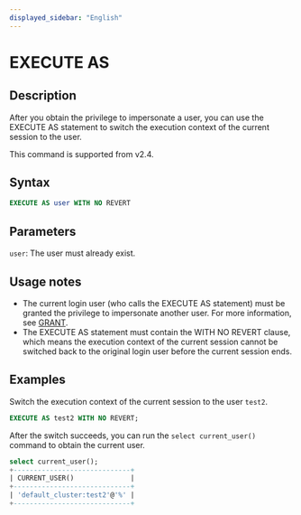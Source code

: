 ```yaml
---
displayed_sidebar: "English"
---
```


# EXECUTE AS

## Description

After you obtain the privilege to impersonate a user, you can use the EXECUTE AS statement to switch the execution context of the current session to the user.

This command is supported from v2.4.

## Syntax

```SQL
EXECUTE AS user WITH NO REVERT
```

## Parameters

`user`: The user must already exist.

## Usage notes

- The current login user (who calls the EXECUTE AS statement) must be granted the privilege to impersonate another user. For more information, see [GRANT](../account-management/GRANT.md).
- The EXECUTE AS statement must contain the WITH NO REVERT clause, which means the execution context of the current session cannot be switched back to the original login user before the current session ends.

## Examples

Switch the execution context of the current session to the user `test2`.

```SQL
EXECUTE AS test2 WITH NO REVERT;
```

After the switch succeeds, you can run the `select current_user()` command to obtain the current user.

```SQL
select current_user();
+-----------------------------+
| CURRENT_USER()              |
+-----------------------------+
| 'default_cluster:test2'@'%' |
+-----------------------------+
```
